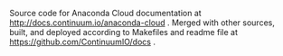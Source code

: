 Source code for Anaconda Cloud documentation at http://docs.continuum.io/anaconda-cloud . Merged with other sources, built, and deployed according to Makefiles and readme file at https://github.com/ContinuumIO/docs .
